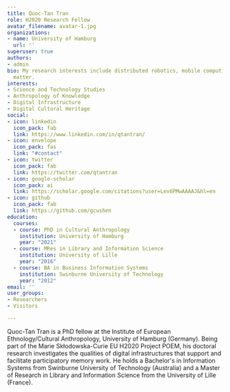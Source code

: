 ```yaml
---
title: Quoc-Tan Tran
role: H2020 Research Fellow
avatar_filename: avatar-1.jpg
organizations:
- name: University of Hamburg
  url: ''
superuser: true
authors:
- admin
bio: My research interests include distributed robotics, mobile computing and programmable
  matter.
interests:
- Science and Technology Studies
- Anthropology of Knowledge
- Digital Infrastructure
- Digital Cultural Heritage
social:
- icon: linkedin
  icon_pack: fab
  link: https://www.linkedin.com/in/qtantran/
- icon: envelope
  icon_pack: fas
  link: "#contact"
- icon: twitter
  icon_pack: fab
  link: https://twitter.com/qtantran
- icon: google-scholar
  icon_pack: ai
  link: https://scholar.google.com/citations?user=Lev6PMwAAAAJ&hl=en
- icon: github
  icon_pack: fab
  link: https://github.com/gcushen
education:
  courses:
  - course: PhD in Cultural Anthropology
    institution: University of Hamburg
    year: "2021"
  - course: MRes in Library and Information Science
    institution: University of Lille
    year: "2016"
  - course: BA in Business Information Systems
    institution: Swinburne University of Technology
    year: "2012"
email: ''
user_groups:
- Researchers
- Visitors

---
```

Quoc-Tan Tran is a PhD fellow at the Institute of European Ethnology/Cultural Anthropology, University of Hamburg (Germany). Being part of the Marie Skłodowska-Curie EU H2020 Project POEM, his doctoral research investigates the qualities of digital infrastructures that support and facilitate participatory memory work. He holds a Bachelor's in Information Systems from Swinburne University of Technology (Australia) and a Master of Research in Library and Information Science from the University of Lille (France).